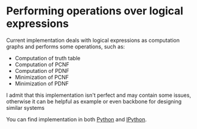 # Performing operations over logical expressions

Current implementation deals with logical expressions as computation graphs and performs some operations, such as:
* Computation of truth table
* Computation of PCNF 
* Computation of PDNF
* Minimization of PCNF
* Minimization of PDNF

I admit that this implementation isn't perfect and may contain some issues, otherwise it can be helpful as example or even backbone for designing similar systems

You can find implementation in both [Python](Python) and [IPython](IPython).
